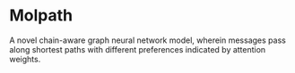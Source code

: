 # Molpath
A novel chain-aware graph neural network model, wherein messages pass along shortest paths with different preferences indicated by attention weights.
